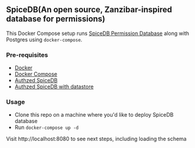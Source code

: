 ## SpiceDB(An open source, Zanzibar-inspired database for permissions) 

This Docker Compose setup runs [SpiceDB Permission Database](https://github.com/authzed/spicedb) along with Postgres using `docker-compose`.

### Pre-requisites

- [Docker](https://docs.docker.com/install/)
- [Docker Compose](https://docs.docker.com/compose/install/)
- [Authzed SpiceDB](https://github.com/authzed/spicedb)
- [Authzed SpiceDB with datastore](https://docs.authzed.com/spicedb/selecting-a-datastore)

### Usage

- Clone this repo on a machine where you'd like to deploy SpiceDB database
- Run `docker-compose up -d`

Visit http://localhost:8080 to see next steps, including loading the schema
